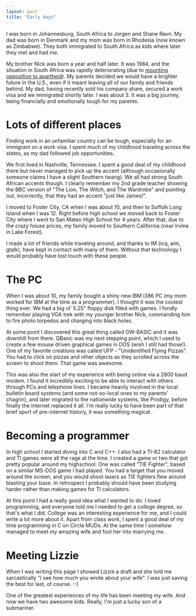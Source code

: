 ```yaml
---
layout: post
title: "Early days"
---
```


I was born in Johannesburg, South Africa to Jorgen and Shane Ravn. My dad was
born in Denmark and my mom was born in Rhodesia (now known as Zimbabwe). They
both immigrated to South Africa as kids where later they met and had me.

My brother Nick was born a year and half later. It was 1984, and the situation
in South Africa was rapidly deteriorating (due to [mounting opposition to
apartheid](http://en.wikipedia.org/wiki/Apartheid_in_South_Africa)). My
parents decided we would have a brighter future in the U.S., even if it meant
leaving all of our family and friends behind. My dad, having recently sold his
company share, secured a work visa and we immigrated shortly later. I was
about 3.  It was a big journey, being financially and emotionally tough for my
parents.

Lots of different places
======

Finding work in an unfamiliar country can be tough, especially for an immigrant
on a work visa. I spent much of my childhood traveling across the states, as my
dad followed job opportunities.

We first lived in Nashville, Tennessee. I spent a good deal of my childhood
there but never managed to pick up the accent (although occasionally someone
claims I have a slight Southern twang). We all had strong South African
accents though. I clearly remember my 2nd grade teacher showing the BBC
version of "The Lion, The Witch, and The Wardrobe" and pointing out,
incorrectly, that they had an accent "just like James!".

I moved to Foster City, CA when I was about 10, and then to Suffolk Long
Island when I was 12. Right before high school we moved back to Foster City
where I went to San Mateo High School for 4 years. After that, due to the
crazy house prices, my family moved to Southern California (near Irvine in
Lake Forest).

I made a lot of friends while traveling around, and thanks to IM (icq, aim,
gtalk), have kept in contact with many of them. Without that technology I
would probably have lost touch with these people.

The PC
======

When I was about 10, my family bought a shiny new IBM i386 PC (my mom worked
for IBM at the time as a programmer). I thought it was the coolest thing ever.
We had a big ol' 5.25" floppy disk filled with games. I fondly remember playing
VGA trek with my younger brother Nick, commanding him to fire photo torpedos
and charging into black holes.

At some point I discovered this great thing called GW-BASIC and it was downhill
from there. QBasic was my next stepping point, which I used to create a few
mouse driven graphical games in DOS (wish I still had those!). One of my
favorite creations was called UFP - "Unidentified Flying Pizzas". You had to
click on pizzas and other objects as they scrolled across the screen to shoot
them. That game was awesome.

This was also the start of my experience with being online via a 2800 baud
modem. I found it incredibly exciting to be able to interact with others
through PCs and telephone lines.  I became heavily involved in the local
bulletin board systems (and some not-so-local ones to my parents' chagrin), and
later migrated to the nationwide systems, like Prodigy, before finally the
internet replaced it all. I'm really lucky to have been part of that brief
spurt of pre-internet history, it was something magical.

Becoming a programmer
=====================

In high school I started diving into C and C++. I also had a TI-82 calculator
and TI games were all the rage at the time. I created a game or two that got
pretty popular around my highschool. One was called "TIE Fighter", based on a
similar MS-DOS game I had played. You had a target that you moved around the
screen, and you would shoot lasers as TIE fighters flew around blasting your
base. In retrospect I probably should have been studying harder rather than
making games for TI calculators.

At this point I had a really good idea what I wanted to do. I loved
programming, and everyone told me I needed to get a college degree, so that's
what I did. College was an interesting experience for me, and I could write a
lot more about it. Apart from class work, I spent a good deal of my time
programming in C on Circle MUDs. At the same time I somehow managed to meet my
amazing wife and fool her into marrying me.

Meeting Lizzie
==============

When I was writing this page I showed Lizzie a draft and she told me
sarcastically "I see how much you wrote about your wife". I was just saving the
best for last, of course. :-)

One of the greatest experiences of my life has been meeting my wife. And now we
have two awesome kids. Really, I'm just a lucky son of a submariner.
